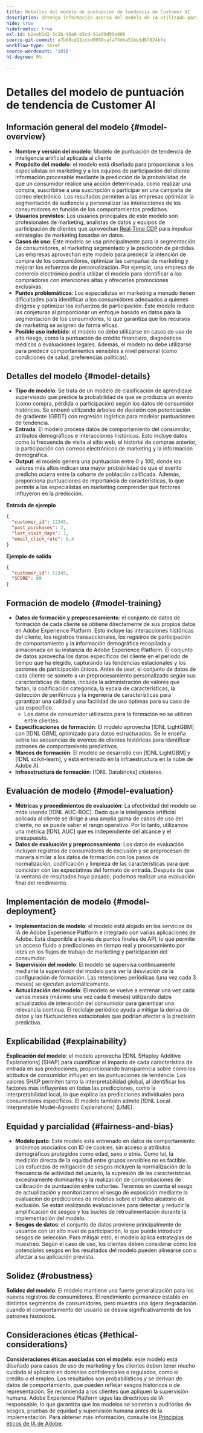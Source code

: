 ```yaml
---
title: Detalles del modelo de puntuación de tendencia de Customer AI
description: Obtenga información acerca del modelo de IA utilizado para la inteligencia artificial aplicada al cliente.
hide: true
hidefromtoc: true
exl-id: b2eeb1d2-3c2b-40a0-b5cd-91e99d99a906
source-git-commit: a7b69cd11ccbd9950cafa73dba51be1d67924bfe
workflow-type: tm+mt
source-wordcount: '1016'
ht-degree: 0%

---
```


# Detalles del modelo de puntuación de tendencia de Customer AI

## Información general del modelo {#model-overview}

* **Nombre y versión del modelo**: Modelo de puntuación de tendencia de inteligencia artificial aplicada al cliente
* **Propósito del modelo**: el modelo está diseñado para proporcionar a los especialistas en marketing y a los equipos de participación del cliente información procesable mediante la predicción de la probabilidad de que un consumidor realice una acción determinada, como realizar una compra, suscribirse a una suscripción o participar en una campaña de correo electrónico. Los resultados permiten a las empresas optimizar la segmentación de audiencia y personalizar las interacciones de los consumidores en función de los comportamientos predichos.
* **Usuarios previstos**: Los usuarios principales de este modelo son profesionales de marketing, analistas de datos y equipos de participación de clientes que aprovechan [Real-Time CDP](../../../rtcdp/home.md) para impulsar estrategias de marketing basadas en datos.
* **Casos de uso**: Este modelo se usa principalmente para la segmentación de consumidores, el marketing segmentado y la predicción de pérdidas. Las empresas aprovechan este modelo para predecir la intención de compra de los consumidores, optimizar las campañas de marketing y mejorar los esfuerzos de personalización. Por ejemplo, una empresa de comercio electrónico podría utilizar el modelo para identificar a los compradores con intenciones altas y ofrecerles promociones exclusivas.
* **Puntos problemáticos**: Los especialistas en marketing a menudo tienen dificultades para identificar a los consumidores adecuados a quienes dirigirse y optimizar los esfuerzos de participación. Este modelo reduce las conjeturas al proporcionar un enfoque basado en datos para la segmentación de los consumidores, lo que garantiza que los recursos de marketing se asignen de forma eficaz.
* **Posible uso indebido**: el modelo no debe utilizarse en casos de uso de alto riesgo, como la puntuación de crédito financiero, diagnósticos médicos o evaluaciones legales. Además, el modelo no debe utilizarse para predecir comportamientos sensibles a nivel personal (como condiciones de salud, preferencias políticas).

## Detalles del modelo {#model-details}

* **Tipo de modelo**: Se trata de un modelo de clasificación de aprendizaje supervisado que predice la probabilidad de que se produzca un evento (como compra, pérdida o participación) según los datos de consumidor históricos. Se entrenó utilizando árboles de decisión con potenciación de gradiente (GBDT) con regresión logística para modelar puntuaciones de tendencia.
* **Entrada**: El modelo procesa datos de comportamiento del consumidor, atributos demográficos e interacciones históricas. Esto incluye datos como la frecuencia de visita al sitio web, el historial de compras anterior, la participación con correos electrónicos de marketing y la información demográfica.
* **Output**: el modelo genera una puntuación entre 0 y 100, donde los valores más altos indican una mayor probabilidad de que el evento predicho ocurra entre la cohorte de población calificada. Además, proporciona puntuaciones de importancia de características, lo que permite a los especialistas en marketing comprender qué factores influyeron en la predicción.

**Entrada de ejemplo**

```json
{ 
  "customer_id": 12345, 
  "past_purchases": 3, 
  "last_visit_days": 7,
  "email_click_rate": 0.4 
}
```

**Ejemplo de salida**

```json
{ 
  "customer_id": 12345,
  "SCORE": 89 
}
```

## Formación de modelo {#model-training}

* **Datos de formación y preprocesamiento**: el conjunto de datos de formación de cada cliente se obtiene directamente de sus propios datos en Adobe Experience Platform. Esto incluye las interacciones históricas del cliente, los registros transaccionales, los registros de participación de comportamiento y la información demográfica recopilada y almacenada en su instancia de Adobe Experience Platform. El conjunto de datos aprovecha los datos específicos del cliente en el periodo de tiempo que ha elegido, capturando las tendencias estacionales y los patrones de participación únicos. Antes de usar, el conjunto de datos de cada cliente se somete a un preprocesamiento personalizado según sus características de datos, incluida la administración de valores que faltan, la codificación categórica, la escala de características, la detección de periféricos y la ingeniería de características para garantizar una calidad y una facilidad de uso óptimas para su caso de uso específico.
   * Los datos de consumidor utilizados para la formación no se utilizan entre clientes.
* **Especificaciones de formación**: El modelo aprovecha [!DNL LightGBM] con [!DNL GBM], optimizado para datos estructurados. Se le enseña sobre las secuencias de eventos de clientes históricas para identificar patrones de comportamiento predictivos.
* **Marcos de formación**: El modelo se desarrolló con [!DNL LightGBM] y [!DNL scikit-learn], y está entrenado en la infraestructura en la nube de Adobe AI.
* **Infraestructura de formación**: [!DNL Databricks] clústeres.

## Evaluación de modelo {#model-evaluation}

* **Métricas y procedimientos de evaluación**: La efectividad del modelo se mide usando [!DNL AUC-ROC]. Dado que la inteligencia artificial aplicada al cliente se dirige a una amplia gama de casos de uso del cliente, no se puede saber el rango operativo. Por lo tanto, utilizamos una métrica [!DNL AUC] que es independiente del alcance y el presupuesto.
* **Datos de evaluación y preprocesamiento**: Los datos de evaluación incluyen registros de consumidores de exclusión y se preprocesan de manera similar a los datos de formación con los pasos de normalización, codificación y limpieza de las características para que coincidan con las expectativas del formato de entrada. Después de que la ventana de resultados haya pasado, podemos realizar una evaluación final del rendimiento.

## Implementación de modelo {#model-deployment}

* **Implementación de modelo**: el modelo está alojado en los servicios de IA de Adobe Experience Platform e integrado con varias aplicaciones de Adobe. Está disponible a través de puntos finales de API, lo que permite un acceso fluido a predicciones en tiempo real y procesamiento por lotes en los flujos de trabajo de marketing y participación del consumidor.
* **Supervisión del modelo**: El modelo se supervisa continuamente mediante la supervisión del modelo para ver la desviación de la configuración de formación. Las retenciones periódicas (una vez cada 3 meses) se ejecutan automáticamente.
* **Actualización del modelo**: El modelo se vuelve a entrenar una vez cada varios meses (máximo una vez cada 6 meses) utilizando datos actualizados de interacción del consumidor para garantizar una relevancia continua. El reciclaje periódico ayuda a mitigar la deriva de datos y las fluctuaciones estacionales que podrían afectar a la precisión predictiva.

## Explicabilidad {#explainability}

**Explicación del modelo**: el modelo aprovecha [!DNL SHapley Additive Explanations] (SHAP) para cuantificar el impacto de cada característica de entrada en sus predicciones, proporcionando transparencia sobre cómo los atributos de consumidor influyen en las puntuaciones de tendencia. Los valores SHAP permiten tanto la interpretabilidad global, al identificar los factores más influyentes en todas las predicciones, como la interpretabilidad local, lo que explica las predicciones individuales para consumidores específicos. El modelo también admite [!DNL Local Interpretable Model-Agnostic Explanations] (LIME).

## Equidad y parcialidad {#fairness-and-bias}

* **Modelo justo**: Este modelo está entrenado en datos de comportamiento anónimos asociados con ID de cookies, sin acceso a atributos demográficos protegidos como edad, sexo o etnia. Como tal, la medición directa de la equidad entre grupos sensibles no es factible. Los esfuerzos de mitigación de sesgos incluyen la normalización de la frecuencia de actividad del usuario, la supresión de las características excesivamente dominantes y la realización de comprobaciones de calibración de puntuación entre cohortes. Tenemos en cuenta el sesgo de actualización y monitorizamos el sesgo de exposición mediante la evaluación de predicciones de modelos sobre el tráfico aleatorio de exclusión. Se están realizando evaluaciones para detectar y reducir la amplificación de sesgos y los bucles de retroalimentación durante la implementación del modelo.
* **Sesgos de datos**: el conjunto de datos proviene principalmente de usuarios con un alto nivel de participación, lo que puede introducir sesgos de selección. Para mitigar esto, el modelo aplica estrategias de muestreo. Según el caso de uso, los clientes deben considerar cómo los potenciales sesgos en los resultados del modelo pueden alinearse con o afectar a su aplicación prevista.

## Solidez {#robustness}

**Solidez del modelo**: El modelo mantiene una fuerte generalización para los nuevos registros de consumidores. El rendimiento permanece estable en distintos segmentos de consumidores, pero muestra una ligera degradación cuando el comportamiento del usuario se desvía significativamente de los patrones históricos.

## Consideraciones éticas {#ethical-considerations}

**Consideraciones éticas asociadas con el modelo**: este modelo está diseñado para casos de uso de marketing y los clientes deben tener mucho cuidado al aplicarlo en dominios confidenciales o regulados, como el crédito o el empleo. Los resultados son probabilísticos y se derivan de datos de comportamiento, que pueden reflejar sesgos históricos o de representación. Se recomienda a los clientes que apliquen la supervisión humana. Adobe Experience Platform sigue las directrices de IA responsable, lo que garantiza que los modelos se sometan a auditorías de sesgos, pruebas de equidad y supervisión humana antes de la implementación. Para obtener más información, consulte los [Principios éticos de IA de Adobe](https://www.adobe.com/content/dam/cc/en/ai-ethics/pdfs/Adobe-AI-Ethics-Principles.pdf?msockid=0d85c8269eb36f0801d0ddb49fd16ebc).